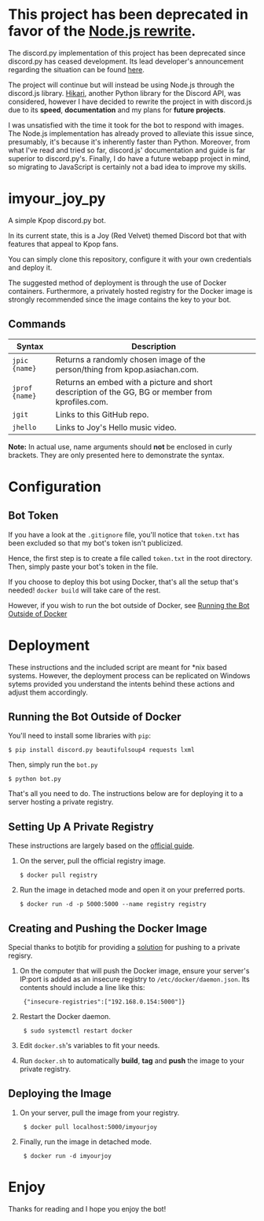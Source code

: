 # This project has been deprecated in favor of the [Node.js rewrite](https://github.com/PScoriae/imyour_joy).

The discord.py implementation of this project has been deprecated since discord.py has ceased development. Its lead developer's announcement regarding the situation can be found [here](https://gist.github.com/Rapptz/4a2f62751b9600a31a0d3c78100287f1).

The project will continue but will instead be using Node.js through the discord.js library. [Hikari](https://github.com/hikari-py/hikari), another Python library for the Discord API, was considered, however I have decided to rewrite the project in with discord.js due to its **speed**, **documentation** and my plans for **future projects**.

I was unsatisfied with the time it took for the bot to respond with images. The Node.js implementation has already proved to alleviate this issue since, presumably, it's because it's inherently faster than Python. Moreover, from what I've read and tried so far, discord.js' documentation and guide is far superior to discord.py's. Finally, I do have a future webapp project in mind, so migrating to JavaScript is certainly not a bad idea to improve my skills.

# imyour_joy_py

A simple Kpop discord.py bot.

In its current state, this is a Joy (Red Velvet) themed Discord bot that with features that appeal to Kpop fans.

You can simply clone this repository, configure it with your own credentials and deploy it.

The suggested method of deployment is through the use of Docker containers. Furthermore, a privately hosted registry for the Docker image is strongly recommended since the image contains the key to your bot.

## Commands

| Syntax         | Description                                                                                       |
| -------------- | ------------------------------------------------------------------------------------------------- |
| `jpic {name}`  | Returns a randomly chosen image of the person/thing from kpop.asiachan.com.                       |
| `jprof {name}` | Returns an embed with a picture and short description of the GG, BG or member from kprofiles.com. |
| `jgit`         | Links to this GitHub repo.                                                                        |
| `jhello`       | Links to Joy's Hello music video.                                                                 |

**Note:** In actual use, name arguments should **not** be enclosed in curly brackets. They are only presented here to demonstrate the syntax.

# Configuration

## Bot Token

If you have a look at the `.gitignore` file, you'll notice that `token.txt` has been excluded so that my bot's token isn't publicized.

Hence, the first step is to create a file called `token.txt` in the root directory. Then, simply paste your bot's token in the file.

If you choose to deploy this bot using Docker, that's all the setup that's needed! `docker build` will take care of the rest.

However, if you wish to run the bot outside of Docker, see [Running the Bot Outside of Docker](##running-the-bot-outside-of-docker)

# Deployment

These instructions and the included script are meant for *nix based systems. However, the deployment process can be replicated on Windows sytems provided you understand the intents behind these actions and adjust them accordingly.

## Running the Bot Outside of Docker

You'll need to install some libraries with `pip`:

    $ pip install discord.py beautifulsoup4 requests lxml

Then, simply run the `bot.py`

    $ python bot.py

That's all you need to do. The instructions below are for deploying it to a server hosting a private registry.

## Setting Up A Private Registry

These instructions are largely based on the [official guide](https://docs.docker.com/registry/).

1.  On the server, pull the official registry image.
        
        $ docker pull registry

2.  Run the image in detached mode and open it on your preferred ports.
        
        $ docker run -d -p 5000:5000 --name registry registry

## Creating and Pushing the Docker Image

Special thanks to botjtib for providing a [solution](https://stackoverflow.com/questions/38695515/can-not-pull-push-images-after-update-docker-to-1-12) for pushing to a private regisry.

1. On the computer that will push the Docker image, ensure your server's IP:port is added as an insecure registry to `/etc/docker/daemon.json`. Its contents should include a line like this:

        {"insecure-registries":["192.168.0.154:5000"]}

2. Restart the Docker daemon.

        $ sudo systemctl restart docker

3. Edit `docker.sh`'s variables to fit your needs.

4. Run `docker.sh` to automatically **build**, **tag** and **push** the image to your private registry.

## Deploying the Image

1. On your server, pull the image from your registry.

        $ docker pull localhost:5000/imyourjoy

2. Finally, run the image in detached mode.

        $ docker run -d imyourjoy

# Enjoy

Thanks for reading and I hope you enjoy the bot!
